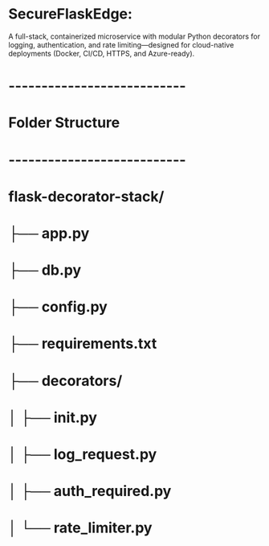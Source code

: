 # SecureFlaskEdge:
A full-stack, containerized microservice with modular Python decorators for logging, authentication, and rate limiting—designed for cloud-native deployments (Docker, CI/CD, HTTPS, and Azure-ready).

# ---------------------------
# Folder Structure
# ---------------------------
# flask-decorator-stack/
# ├── app.py
# ├── db.py
# ├── config.py
# ├── requirements.txt
# ├── decorators/
# │   ├── __init__.py
# │   ├── log_request.py
# │   ├── auth_required.py
# │   └── rate_limiter.py
